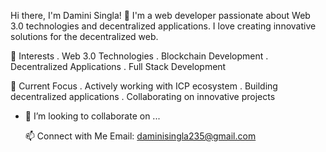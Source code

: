Hi there, I'm Damini Singla! 👋
I'm a web developer passionate about Web 3.0 technologies and decentralized applications.  I love creating innovative solutions for the decentralized web.

👀 Interests
. Web 3.0 Technologies
. Blockchain Development
. Decentralized Applications
. Full Stack Development

💼 Current Focus
. Actively working with ICP ecosystem
. Building decentralized applications
. Collaborating on innovative projects
- 💞️ I’m looking to collaborate on ...

  📫 Connect with Me
Email: daminisingla235@gmail.com



